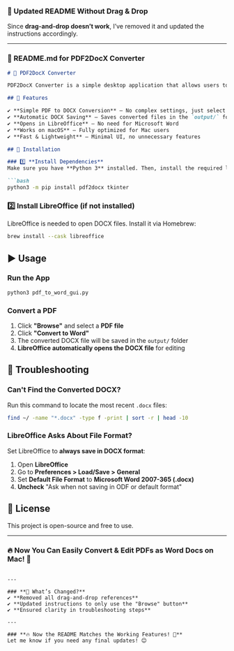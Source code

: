 ### **📌 Updated README Without Drag & Drop**
Since **drag-and-drop doesn’t work**, I’ve removed it and updated the instructions accordingly.

---

### **📂 README.md for PDF2DocX Converter**
```markdown
# 📄 PDF2DocX Converter

PDF2DocX Converter is a simple desktop application that allows users to **convert PDF files to Word (.docx) format** quickly. The converted file is automatically opened in **LibreOffice** for easy editing.

## 🚀 Features

✔ **Simple PDF to DOCX Conversion** – No complex settings, just select and convert  
✔ **Automatic DOCX Saving** – Saves converted files in the `output/` folder  
✔ **Opens in LibreOffice** – No need for Microsoft Word  
✔ **Works on macOS** – Fully optimized for Mac users  
✔ **Fast & Lightweight** – Minimal UI, no unnecessary features  

## 📂 Installation

### 1️⃣ **Install Dependencies**
Make sure you have **Python 3** installed. Then, install the required libraries:

```bash
python3 -m pip install pdf2docx tkinter
```

### 2️⃣ **Install LibreOffice (if not installed)**
LibreOffice is needed to open DOCX files. Install it via Homebrew:

```bash
brew install --cask libreoffice
```

## ▶️ Usage

### **Run the App**
```bash
python3 pdf_to_word_gui.py
```

### **Convert a PDF**
1. Click **"Browse"** and select a **PDF file**  
2. Click **"Convert to Word"**  
3. The converted DOCX file will be saved in the `output/` folder  
4. **LibreOffice automatically opens the DOCX file** for editing  

## 🔄 Troubleshooting

### **Can't Find the Converted DOCX?**
Run this command to locate the most recent `.docx` files:
```bash
find ~/ -name "*.docx" -type f -print | sort -r | head -10
```

### **LibreOffice Asks About File Format?**
Set LibreOffice to **always save in DOCX format**:
1. Open **LibreOffice**
2. Go to **Preferences > Load/Save > General**
3. Set **Default File Format** to **Microsoft Word 2007-365 (.docx)**
4. **Uncheck** "Ask when not saving in ODF or default format"

## 📜 License
This project is open-source and free to use.

---

### **🔥 Now You Can Easily Convert & Edit PDFs as Word Docs on Mac! 🚀**
```

---

### **📌 What’s Changed?**
✔ **Removed all drag-and-drop references**  
✔ **Updated instructions to only use the "Browse" button**  
✔ **Ensured clarity in troubleshooting steps**  

---

### **🔥 Now the README Matches the Working Features! 🚀**
Let me know if you need any final updates! 😊
